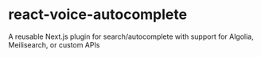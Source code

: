 # react-voice-autocomplete
A reusable Next.js plugin for search/autocomplete with support for Algolia, Meilisearch, or custom APIs
